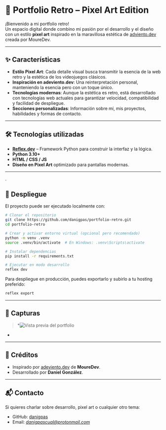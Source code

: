 
# 🎨 Portfolio Retro – Pixel Art Edition

¡Bienvenido a mi portfolio retro!  
Un espacio digital donde combino mi pasión por el desarrollo y el diseño con un estilo **pixel art** inspirado en la maravillosa estética de [adviento.dev](https://adviento.dev) creada por MoureDev.

---

## ✨ Características

- **Estilo Pixel Art**: Cada detalle visual busca transmitir la esencia de la web retro y la estética de los videojuegos clásicos.
- **Inspiración en adeviento.dev**: Una reinterpretación personal, manteniendo la esencia pero con un toque único.
- **Tecnologías modernas**: Aunque la estética es retro, está desarrollado con tecnologías web actuales para garantizar velocidad, compatibilidad y facilidad de despliegue.
- **Secciones personalizadas**: Información sobre mí, mis proyectos, habilidades y formas de contacto.

---

## 🛠️ Tecnologías utilizadas

- **[Reflex.dev](https://reflex.dev/)** – Framework Python para construir la interfaz y la lógica.
- **Python 3.10+**
- **HTML / CSS / JS**
- **Diseño en Pixel Art** optimizado para pantallas modernas.

---
 .
## 🚀 Despliegue

El proyecto puede ser ejecutado localmente con:

```bash
# Clonar el repositorio
git clone https://github.com/danigpas/portfolio-retro.git
cd portfolio-retro

# Crear y activar entorno virtual (opcional pero recomendado)
python -m venv .venv
source .venv/bin/activate  # En Windows: .venv\Scripts\activate

# Instalar dependencias
pip install -r requirements.txt

# Ejecutar en modo desarrollo
reflex dev
````

Para despliegue en producción, puedes exportarlo y subirlo a tu hosting preferido:

```bash
reflex export
```

---

## 📸 Capturas

> *![Vista previa del portfolio](portfolio_retro\portfolio-retro\assets\foto_portfolio.PNG)
*

---

## 📜 Créditos

* Inspirado por [adeviento.dev](https://adviento.dev) de **MoureDev**.
* Desarrollado por **Daniel González**.

---

## 📬 Contacto

Si quieres charlar sobre desarrollo, pixel art o cualquier otro tema:

* GitHub: [danigpas](https://github.com/danigpas)
* Email: *danigpascual@protonmail.com*

